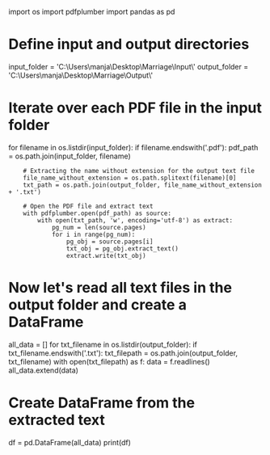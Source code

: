 import os
import pdfplumber
import pandas as pd

# Define input and output directories
input_folder = 'C:\\Users\\manja\\Desktop\\Marriage\\Input\\'
output_folder = 'C:\\Users\\manja\\Desktop\\Marriage\\Output\\'

# Iterate over each PDF file in the input folder
for filename in os.listdir(input_folder):
    if filename.endswith('.pdf'):
        pdf_path = os.path.join(input_folder, filename)
        
        # Extracting the name without extension for the output text file
        file_name_without_extension = os.path.splitext(filename)[0]
        txt_path = os.path.join(output_folder, file_name_without_extension + '.txt')
        
        # Open the PDF file and extract text
        with pdfplumber.open(pdf_path) as source:
            with open(txt_path, 'w', encoding='utf-8') as extract:
                pg_num = len(source.pages)
                for i in range(pg_num):
                    pg_obj = source.pages[i]
                    txt_obj = pg_obj.extract_text()
                    extract.write(txt_obj)

# Now let's read all text files in the output folder and create a DataFrame
all_data = []
for txt_filename in os.listdir(output_folder):
    if txt_filename.endswith('.txt'):
        txt_filepath = os.path.join(output_folder, txt_filename)
        with open(txt_filepath) as f:
            data = f.readlines()
            all_data.extend(data)

# Create DataFrame from the extracted text
df = pd.DataFrame(all_data)
print(df)
